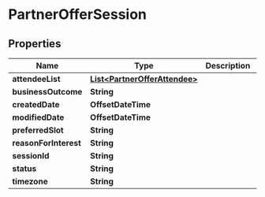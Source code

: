

# PartnerOfferSession


## Properties

| Name | Type | Description | Notes |
|------------ | ------------- | ------------- | -------------|
|**attendeeList** | [**List&lt;PartnerOfferAttendee&gt;**](PartnerOfferAttendee.md) |  |  [optional] |
|**businessOutcome** | **String** |  |  [optional] |
|**createdDate** | **OffsetDateTime** |  |  [optional] |
|**modifiedDate** | **OffsetDateTime** |  |  [optional] |
|**preferredSlot** | **String** |  |  [optional] |
|**reasonForInterest** | **String** |  |  [optional] |
|**sessionId** | **String** |  |  [optional] |
|**status** | **String** |  |  [optional] |
|**timezone** | **String** |  |  [optional] |



